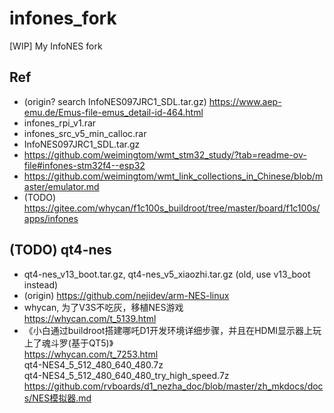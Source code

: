 # infones_fork
[WIP] My InfoNES fork

## Ref
* (origin? search InfoNES097JRC1_SDL.tar.gz) https://www.aep-emu.de/Emus-file-emus_detail-id-464.html
* infones_rpi_v1.rar
* infones_src_v5_min_calloc.rar
* InfoNES097JRC1_SDL.tar.gz
* https://github.com/weimingtom/wmt_stm32_study/?tab=readme-ov-file#infones-stm32f4--esp32
* https://github.com/weimingtom/wmt_link_collections_in_Chinese/blob/master/emulator.md
* (TODO) https://gitee.com/whycan/f1c100s_buildroot/tree/master/board/f1c100s/apps/infones

## (TODO) qt4-nes
* qt4-nes_v13_boot.tar.gz, qt4-nes_v5_xiaozhi.tar.gz (old, use v13_boot instead)       
* (origin) https://github.com/nejidev/arm-NES-linux  
* whycan, 为了V3S不吃灰，移植NES游戏  
https://whycan.com/t_5139.html  
* 《小白通过buildroot搭建哪吒D1开发环境详细步骤，并且在HDMI显示器上玩上了魂斗罗(基于QT5)》  
https://whycan.com/t_7253.html  
qt4-NES4_5_512_480_640_480.7z  
qt4-NES4_5_512_480_640_480_try_high_speed.7z  
https://github.com/rvboards/d1_nezha_doc/blob/master/zh_mkdocs/docs/NES模拟器.md  
